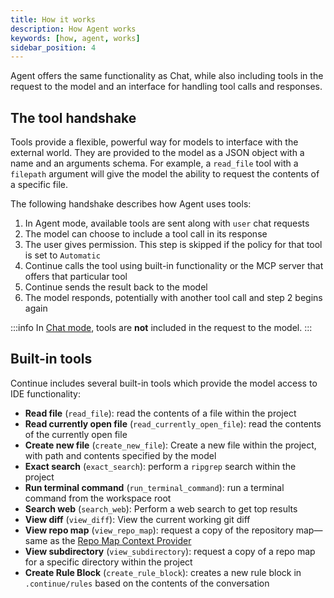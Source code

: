```yaml
---
title: How it works
description: How Agent works
keywords: [how, agent, works]
sidebar_position: 4
---
```


Agent offers the same functionality as Chat, while also including tools in the request to the model and an interface for handling tool calls and responses.

## The tool handshake

Tools provide a flexible, powerful way for models to interface with the external world. They are provided to the model as a JSON object with a name and an arguments schema. For example, a `read_file` tool with a `filepath` argument will give the model the ability to request the contents of a specific file.

The following handshake describes how Agent uses tools:

1. In Agent mode, available tools are sent along with `user` chat requests
2. The model can choose to include a tool call in its response
3. The user gives permission. This step is skipped if the policy for that tool is set to `Automatic`
4. Continue calls the tool using built-in functionality or the MCP server that offers that particular tool
5. Continue sends the result back to the model
6. The model responds, potentially with another tool call and step 2 begins again

:::info
In [Chat mode](../chat/how-to-use-it.md), tools are **not** included in the request to the model.
:::

## Built-in tools

Continue includes several built-in tools which provide the model access to IDE functionality:

- **Read file** (`read_file`): read the contents of a file within the project
- **Read currently open file** (`read_currently_open_file`): read the contents of the currently open file
- **Create new file** (`create_new_file`): Create a new file within the project, with path and contents specified by the model
- **Exact search** (`exact_search`): perform a `ripgrep` search within the project
- **Run terminal command** (`run_terminal_command`): run a terminal command from the workspace root
- **Search web** (`search_web`): Perform a web search to get top results
- **View diff** (`view_diff`): View the current working git diff
- **View repo map** (`view_repo_map`): request a copy of the repository map—same as the [Repo Map Context Provider](../customize/context-providers.mdx#repository-map)
- **View subdirectory** (`view_subdirectory`): request a copy of a repo map for a specific directory within the project
- **Create Rule Block** (`create_rule_block`): creates a new rule block in `.continue/rules` based on the contents of the conversation
